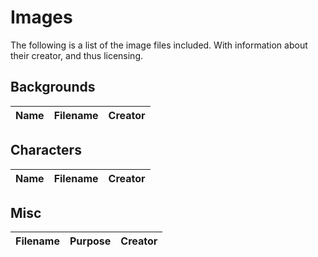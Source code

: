# Images
The following is a list of the image files included. With information about their creator, and thus licensing.

## Backgrounds
| Name | Filename | Creator |
|:-----|:---------|:--------|

## Characters
| Name | Filename | Creator |
|:-----|:---------|:--------|

## Misc
| Filename | Purpose | Creator |
|:---------|:--------|:--------|
